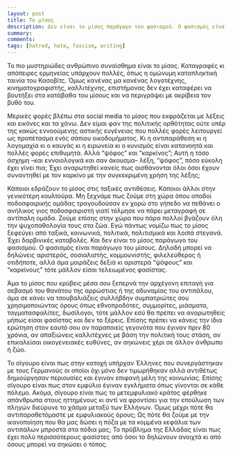 ```yaml
---
layout: post
title: Το μίσος
description: Δεν είναι το μίσος παράγωγο του φασισμού. Ο φασισμός είναι παράγωγο του μίσους.
summary: 
comments: 
tags: [hatred, hate, fascism, writing]
---
```


Το πιο μυστηριώδες ανθρώπινο συναίσθημα είναι το μίσος. Καταγραφές κι απόπειρες ερμηνείας υπάρχουν πολλές, όπως η ομώνυμη καταπληκτική ταινία του Κασοβίτς. Όμως κανένας μα κανένας λογοτέχνης, κινηματογραφιστής, καλλιτέχνης, επιστήμονας δεν έχει καταφέρει να βουτήξει στα κατάβαθα του μίσους και να περιγράψει με ακρίβεια τον βυθό του.

Μερικές φορές βλέπω στα social media το μίσος που εκφράζεται με λέξεις και εικόνες και τα χάνω. Δεν είμαι φαν της πολιτικής ορθότητας ούτε υπέρ της κακώς εννοούμενης αστικής ευγένειας που πολλές φορές λειτουργεί ως προπέτασμα ενός σάπιου οικοδομήματος. Κι η αντιπαράθεση κι η λογομαχία κι ο καυγάς κι η ειρωνεία κι ο κυνισμός είναι κατανοητά και πολλές φορές επιθυμητά. Αλλά “ψόφος” και “καρκίνος”; Aυτή η τόσο άσχημη –και εννοιολογικά και σαν άκουσμα– λέξη, “ψόφος”, πόσο εύκολη έχει γίνει πια; Έχει αναρωτηθεί κανείς πως αισθάνονται όλοι όσοι έχουν συναντηθεί με τον καρκίνο με την συγκεκριμένη χρήση της λέξης;  

Κάποιοι εδράζουν το μίσος στις ταξικές αντιθέσεις. Κάποιοι άλλοι στην γενικότερη κουλτούρα. Μη ξεχνάμε πως ζούμε στη χώρα όπου οπαδοί ποδοσφαιρικής ομάδας τραγουδούσαν εν χορώ στο γήπεδο να πεθάνει ο ανήλικος γιος ποδοσφαιριστή γιατί τόλμησε να πάρει μεταγραφή σε αντίπαλη ομάδα. Ζούμε επίσης στην χώρα που πάρα πολλοί βγάζουν όλη την ψυχοπαθολογία τους στα ζώα. Εγώ πάντως νομίζω πως το μίσος ξεφεύγει από ταξικά, κοινωνικά, πολιτικά, πολιτισμικά και λοιπά στεγανά. Έχει δαρβινικές καταβολές. Και δεν είναι το μίσος παράγωγο του φασισμού. Ο φασισμός είναι παράγωγο του μίσους. Δηλαδή μπορεί να δηλώνεις αριστερός, σοσιαλιστής, κομμουνιστής, φιλελεύθερος ή οτιδήποτε, αλλά άμα μοιράζεις δεξιά κι αριστερά “ψόφους” και “καρκίνους” τότε μάλλον είσαι τελειωμένος φασίστας. 

Άμα το μίσος που κρύβεις μέσα σου ξεπερνά την αρχέγονη επιταγή για σεβασμό του θανάτου της αρρώστιας ή της αδυναμίας του αντιπάλου, άμα σε κάνει να τσουβαλιάζεις συλλήβδην συμπατριώτες σου χρησιμοποιώντας όρους όπως εθνοπροδότες, συμμορίτες, μιάσματα, ταγματασφαλίτες, δωσίλογοι, τότε μάλλον εσύ θα πρέπει να αναρωτηθείς μήπως είσαι φασίστας και δεν το ξέρεις. Επίσης πρέπει να κάνεις την ίδια ερώτηση στον εαυτό σου αν παραποιείς γεγονότα που έγιναν πριν 80 χρόνια, αν απαξιώνεις καλλιτέχνες με βάση την πολιτική τους στάση, αν επικαλείσαι οικογενειακές ευθύνες, αν σηκώνεις χέρι σε άλλον άνθρωπο ή ζώο.

Το σίγουρο είναι πως στην κατοχή υπήρχαν Έλληνες που συνεργάστηκαν με τους Γερμανούς οι οποίοι όχι μόνο δεν τιμωρήθηκαν αλλά αντιθέτως δημιούργησαν περιουσίες και έγιναν επιφανή μέλη της κοινωνίας. Επίσης σίγουρο είναι πως στον εμφύλιο έγιναν εγκλήματα όπως γίνονται σε κάθε πόλεμο. Ακόμα, σίγουρο είναι πως το μετεμφυλιακό κράτος φέρθηκε απάνθρωπα στους ηττημένους κι αντί να φροντίσει για την επούλωση των πληγών διεύρυνε το χάσμα μεταξύ των Ελλήνων. Όμως μέχρι πότε θα αντιπαραθετόμαστε με εμφυλιακούς όρους; Ως πότε θα ζούμε με την ικανοποίηση που θα μας δώσει η πόζα με τα κομμένα κεφάλια των αντιπάλων μπροστά στα πόδια μας; Το πρόβλημα της Ελλάδας είναι πως έχει πολύ περισσότερους φασίστες από όσοι το δηλώνουν ανοιχτά κι από όσους μπορεί να σηκώσει ο τόπος.